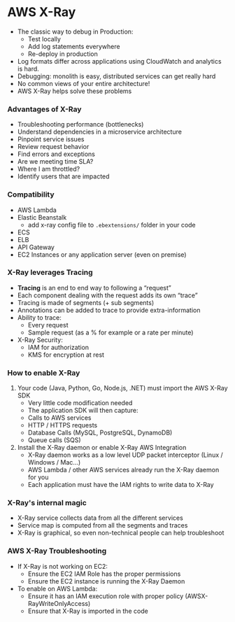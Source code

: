# AWS X-Ray

- The classic way to debug in Production:
    - Test locally
    - Add log statements everywhere
    - Re-deploy in production
- Log formats differ across applications using CloudWatch and analytics is hard.
- Debugging: monolith is easy, distributed services can get really hard
- No common views of your entire architecture!
- AWS X-Ray helps solve these problems

### Advantages of X-Ray
- Troubleshooting performance (bottlenecks)
- Understand dependencies in a microservice architecture
- Pinpoint service issues
- Review request behavior
- Find errors and exceptions
- Are we meeting time SLA?
- Where I am throttled?
- Identify users that are impacted

### Compatibility
- AWS Lambda
- Elastic Beanstalk
    - add x-ray config file to `.ebextensions/` folder in your code
- ECS
- ELB
- API Gateway
- EC2 Instances or any application server (even on premise)

### X-Ray leverages Tracing
- **Tracing** is an end to end way to following a “request”
- Each component dealing with the request adds its own “trace”
- Tracing is made of segments (+ sub segments)
- Annotations can be added to trace to provide extra-information
- Ability to trace:
    - Every request
    - Sample request (as a % for example or a rate per minute)
- X-Ray Security:
    - IAM for authorization
    - KMS for encryption at rest

### How to enable X-Ray
1. Your code (Java, Python, Go, Node.js, .NET) must import the AWS X-Ray SDK
    - Very little code modification needed
    - The application SDK will then capture:
    - Calls to AWS services
    - HTTP / HTTPS requests
    - Database Calls (MySQL, PostgreSQL, DynamoDB)
    - Queue calls (SQS)
2. Install the X-Ray daemon or enable X-Ray AWS Integration
    - X-Ray daemon works as a low level UDP packet interceptor (Linux / Windows / Mac...)
    - AWS Lambda / other AWS services already run the X-Ray daemon for you
    - Each application must have the IAM rights to write data to X-Ray

### X-Ray's internal magic
- X-Ray service collects data from all the different services
- Service map is computed from all the segments and traces
- X-Ray is graphical, so even non-technical people can help troubleshoot

### AWS X-Ray Troubleshooting
- If X-Ray is not working on EC2:
    - Ensure the EC2 IAM Role has the proper permissions
    - Ensure the EC2 instance is running the X-Ray Daemon
- To enable on AWS Lambda:
    - Ensure it has an IAM execution role with proper policy
(AWSX-RayWriteOnlyAccess)
    - Ensure that X-Ray is imported in the code
